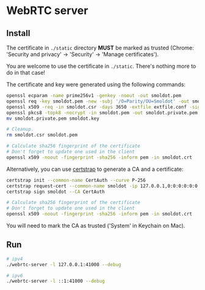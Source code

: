 # WebRTC server

## Install

The certificate in `./static` directory **MUST** be marked as trusted (Chrome:
'Security and privacy' -> 'Security' -> 'Manage certificates').

You are welcome to use the certificate in `./static`. There's nothing more to
do in that case!

The certificate and key were generated using the following commands:

```sh
openssl ecparam -name prime256v1 -genkey -noout -out smoldot.pem
openssl req -key smoldot.pem -new -subj '/O=Parity/OU=Smoldot' -out smoldot.csr
openssl x509 -req -in smoldot.csr -days 3650 -extfile extfile.conf -signkey smoldot.pem -out smoldot.crt
openssl pkcs8 -topk8 -nocrypt -in smoldot.pem -out smoldot.private.pem
mv smoldot.private.pem smoldot.key

# Cleanup.
rm smoldot.csr smoldot.pem

# Calculate sha256 fingerprint of the certificate
# Don't forget to update one used in the client
openssl x509 -noout -fingerprint -sha256 -inform pem -in smoldot.crt
```

Alternatively, you can use [certstrap](https://github.com/square/certstrap) to
generate a CA and a certificate:

```sh
certstrap init --common-name CertAuth --curve P-256
certstrap request-cert --common-name smoldot -ip 127.0.0.1,0:0:0:0:0:0:0:1 -domain localhost -curve P-256
certstrap sign smoldot --CA CertAuth

# Calculate sha256 fingerprint of the certificate
# Don't forget to update one used in the client
openssl x509 -noout -fingerprint -sha256 -inform pem -in smoldot.crt
```

You will need to mark the CA as trusted ('System' in Keychain on Mac).

## Run

```sh
# ipv4
./webrtc-server -l 127.0.0.1:41000 --debug

# ipv6
./webrtc-server -l ::1:41000 --debug
```
